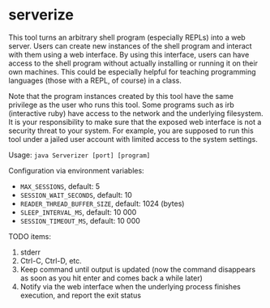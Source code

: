 serverize
=========

This tool turns an arbitrary shell program (especially REPLs) into a web server.
Users can create new instances of the shell program and interact with them using a web interface.
By using this interface, users can have access to the shell program without actually installing or running it on their own machines.
This could be especially helpful for teaching programming languages (those with a REPL, of course) in a class.

Note that the program instances created by this tool have the same privilege as the user who runs this tool.
Some programs such as irb (interactive ruby) have access to the network and the underlying filesystem.
It is your responsibility to make sure that the exposed web interface is not a security threat to your system.
For example, you are supposed to run this tool under a jailed user account with limited access to the system settings.

Usage: `java Serverizer [port] [program]`

Configuration via environment variables:
- `MAX_SESSIONS`, default: 5
- `SESSION_WAIT_SECONDS`, default: 10
- `READER_THREAD_BUFFER_SIZE`, default: 1024 (bytes)
- `SLEEP_INTERVAL_MS`, default: 10 000
- `SESSION_TIMEOUT_MS`, default: 10 000

TODO items:

1. stderr
2. Ctrl-C, Ctrl-D, etc.
3. Keep command until output is updated (now the command disappears as soon as you hit enter and comes back a while later)
4. Notify via the web interface when the underlying process finishes execution, and report the exit status
